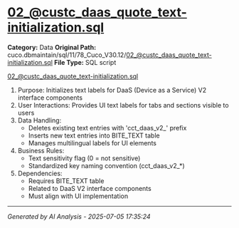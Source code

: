 # 02_@custc_daas_quote_text-initialization.sql

**Category:** Data
**Original Path:** cuco.dbmaintain/sql/11/78_Cuco_V30.12/02_@custc_daas_quote_text-initialization.sql
**File Type:** SQL script

02_@custc_daas_quote_text-initialization.sql
1. Purpose: Initializes text labels for DaaS (Device as a Service) V2 interface components
2. User Interactions: Provides UI text labels for tabs and sections visible to users
3. Data Handling:
   - Deletes existing text entries with 'cct_daas_v2_' prefix
   - Inserts new text entries into BITE_TEXT table
   - Manages multilingual labels for UI elements
4. Business Rules:
   - Text sensitivity flag (0 = not sensitive)
   - Standardized key naming convention (cct_daas_v2_*)
5. Dependencies:
   - Requires BITE_TEXT table
   - Related to DaaS V2 interface components
   - Must align with UI implementation

---
*Generated by AI Analysis - 2025-07-05 17:35:24*
